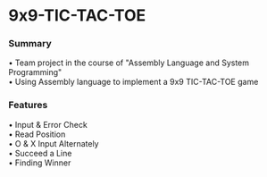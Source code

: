 # 9x9-TIC-TAC-TOE
### Summary
• Team project in the course of "Assembly Language and System Programming"  
• Using Assembly language to implement a 9x9 TIC-TAC-TOE game  

### Features
• Input & Error Check  
• Read Position  
• O & X Input Alternately   
• Succeed a Line  
• Finding Winner  
